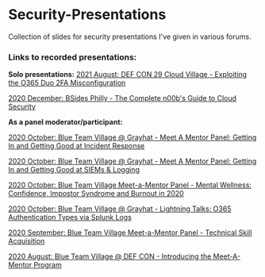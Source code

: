 # Security-Presentations
Collection of slides for security presentations I've given in various forums.

<b><h3>Links to recorded presentations:</h3></b>


<b>Solo presentations:</b>
[2021 August: DEF CON 29 Cloud Village - Exploiting the O365 Duo 2FA Misconfiguration](https://youtu.be/D77aJug_-aQ)

[2020 December: BSides Philly - The Complete n00b's Guide to Cloud Security](https://youtu.be/ZfyWJOgEWYc)


<b>As a panel moderator/participant:</b>

[2020 October: Blue Team Village @ Grayhat - Meet A Mentor Panel: Getting In and Getting Good at Incident Response](https://youtu.be/a515BgPuLk4)

[2020 October: Blue Team Village @ Grayhat - Meet A Mentor Panel: Getting In and Getting Good at SIEMs & Logging](https://youtu.be/7KFFvtCPH_c)

[2020 October: Blue Team Village Meet-a-Mentor Panel - Mental Wellness: Confidence, Impostor Syndrome and Burnout in 2020](https://youtu.be/Ejjb3APyqSo?t=701)

[2020 October: Blue Team Village @ Grayhat - Lightning Talks: O365 Authentication Types via Splunk Logs](https://youtu.be/Zpk5WwnEJoY?t=1675)

[2020 September: Blue Team Village Meet-a-Mentor Panel - Technical Skill Acquisition](https://youtu.be/DnPA1m4cNVk?t=1160)

[2020 August: Blue Team Village @ DEF CON - Introducing the Meet-A-Mentor Program](https://youtu.be/pyRRi3W9CEM)
